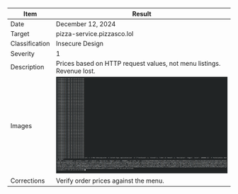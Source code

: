 

| Item           | Result                                                                         |
| -------------- | ------------------------------------------------------------------------------ |
| Date           | December 12, 2024                                                              |
| Target         | pizza-service.pizzasco.lol                                                     |
| Classification | Insecure Design                                                                |
| Severity       | 1                                                                              |
| Description    | Prices based on HTTP request values, not menu listings. Revenue lost.          |
| Images         | ![Negative cost](exploit.png) <br/>                                            |
| Corrections    | Verify order prices against the menu.                                          |
